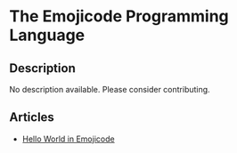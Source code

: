 # The Emojicode Programming Language

## Description

No description available. Please consider contributing.

## Articles

- [Hello World in Emojicode](https://sampleprograms.io/projects/hello-world/emojicode)